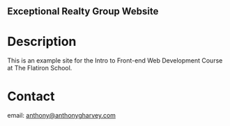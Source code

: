 Exceptional Realty Group Website
---

# Description

This is an example site for the Intro to Front-end Web Development Course at The Flatiron School.

# Contact

email: anthony@anthonygharvey.com